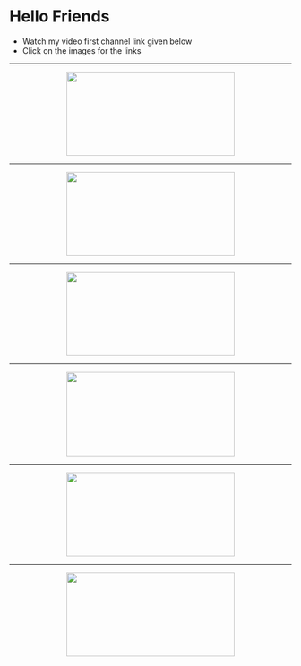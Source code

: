 # Hello Friends 

- Watch my video first channel link given below
- Click on the images for the links

---

<div align="center" > <a href="https://youtube.com/channel/UCZgI-pYyxR5Ss5wNK_KIgNw"> <img src="https://i.imgur.com/SgsY86M.png" height="150px" width="300px" > </a>

---

<div align="center" > <a href="https://instagram.com/thorloki_official?igshid=YmMyMTA2M2Y="> <img src="https://i.imgur.com/O0o5RqU.png" height="150px" width="300px" > </a>

---

<div align="center" > <a href="https://direct-link.net/494480/preset-xml"> <img src="https://i.imgur.com/XfsxTpY.png" height="150px" width="300px" > </a>

---

<div align="center" > <a href="https://link-target.net/494480/cc-for-sita-ramam"> <img src="https://i.imgur.com/AeIB8Do.png" height="150px" width="300px" > </a>

---

<div align="center" > <a href="https://drive.google.com/file/d/19vIVavZI1RTAS6c94Wryq4UloUg0v-km/view?usp=drivesdk"> <img src="https://i.imgur.com/REHV2fn.png" height="150px" width="300px" > </a>

---

<div align="center" > <a href="https://link-target.net/494480/clips-for-sita-ramam"> <img src="https://i.imgur.com/cX15Iye.png" height="150px" width="300px" > </a>

<!---
Subscribe My YouTube Channel please

<div align="center" > <a href="link"> <img src="png" height="150px" width="300px" > </a>
--->
